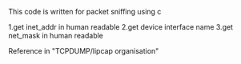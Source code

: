 This code is written for packet sniffing using c

1.get inet_addr in human readable
2.get device interface name
3.get net_mask in human readable

Reference in "TCPDUMP/lipcap organisation"

